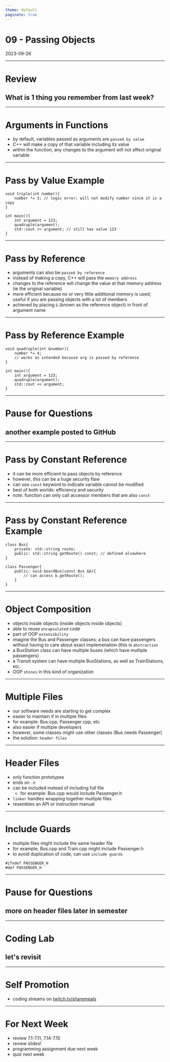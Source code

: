 ```yaml
---
theme: default
paginate: true
---
```


# 09 - Passing Objects
2023-09-26

---

# Review
## What is 1 thing you remember from last week?

---

# Arguments in Functions

- by default, variables passed as arguments are `passed by value`
- C++ will make a copy of that variable including its value
- within the function, any changes to the argument will not affect original variable

---

# Pass by Value Example

```
void triple(int number){
	number *= 3; // logic error; will not modify number since it is a copy
}

int main(){
	int argument = 123;
	quadruple(argument);
	std::cout << argument; // still has value 123
}
```

---

# Pass by Reference

- arguments can also be `passed by reference`
- instead of making a copy, C++ will pass the `memory address`
- changes to the reference will change the value at that memory address (ie the original variable)
- more efficient because no or very little additional memory is used; useful if you are passing objects with a lot of members
- achieved by placing `&` (known as the reference object) in front of argument name

---

# Pass by Reference Example

```
void quadruple(int &number){
	number *= 4;
	// works as intended because arg is passed by reference
}

int main(){
	int argument = 123;
	quadruple(argument);
	std::cout << argument;
}
```

---

# Pause for Questions
## another example posted to GitHub

---

# Pass by Constant Reference

- it can be more efficient to pass objects by reference
- however, this can be a huge security flaw
- can use `const` keyword to indicate variable cannot be modified
- best of both worlds: efficiency and security
- *note*: function can only call accessor members that are also `const`

---

# Pass by Constant Reference Example

```
class Bus{
	private: std::string route;
	public: std::string getRoute() const; // defined elsewhere
}

class Passenger{
	public: void boardBus(const Bus &b){
		// can access b.getRoute();
	}
}

```

---

# Object Composition

- objects inside objects (inside objects inside objects)
- able to reuse `encapsulated` code
- part of OOP `extensibility`
- imagine the Bus and Passenger classes; a bus can have passengers without having to care about exact implemenation (this is `abstraction`
- a BusStation class can have multiple buses (which have multiple passengers)
- a Transit system can have multiple BusStations, as well as TrainStations, etc.
- OOP `shines` in this kind of organization

---

# Multiple Files

- our software needs are starting to get complex
- easier to maintain if in multiple files
- for example: Bus.cpp, Passenger.cpp, etc
- also easier if multiple developers
- however, some classes might use other classes (Bus needs Passenger)
- the solution: `header files`

---

# Header Files

- only function prototypes
- ends on `.h`
- can be included instead of including full file
  - for example: Bus.cpp would include Passenger.h
- `linker` handles wrapping together multiple files
- resembles an API or instruction manual

---

# Include Guards

- multiple files might include the same header file
- for example, Bus.cpp and Train.cpp might include Passenger.h
- to avoid duplication of code, can use `include guards`
```
#ifndef PASSENGER_H
#def PASSENGER_H
```

---

# Pause for Questions
## more on header files later in semester

---

# Coding Lab
## let's revisit 

---

# Self Promotion

- coding streams on [twitch.tv/sharemeals](https://twitch.tv/sharemeals)

---

# For Next Week

- review 7.1-7.11, 7.14-7.15
- review slides!
- programming assignment due next week
- quiz next week
